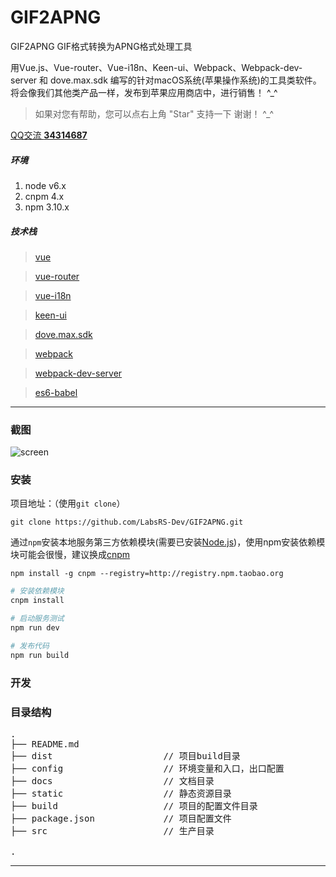# GIF2APNG
GIF2APNG  GIF格式转换为APNG格式处理工具

用Vue.js、Vue-router、Vue-i18n、Keen-ui、Webpack、Webpack-dev-server 和 dove.max.sdk 编写的针对macOS系统(苹果操作系统)的工具类软件。
将会像我们其他类产品一样，发布到苹果应用商店中，进行销售！ ^_^

> 如果对您有帮助，您可以点右上角 "Star" 支持一下 谢谢！ ^_^


<p><a href="//wpa.qq.com/msgrd?v=3&uin=34314687&site=qq&menu=yes">QQ交流 <strong> 34314687 </strong></a></p>



##### 环境
 1. node v6.x
 2. cnpm 4.x
 3. npm 3.10.x

##### 技术栈

> [vue](https://github.com/vuejs/vue)

> [vue-router](https://github.com/vuejs/vue-router)

> [vue-i18n](https://kazupon.github.io/vue-i18n/)

> [keen-ui](https://github.com/JosephusPaye/Keen-UI)

> [dove.max.sdk](https://github.com/LabsRS-Dev/sdk)

> [webpack](http://webpack.github.io/docs/)

> [webpack-dev-server](https://github.com/webpack/webpack-dev-server)

> [es6-babel](https://babeljs.io/docs/learn-es2015/)

---
### 截图

![screen](./docs/assets/screen.gif)

### 安装
项目地址：（使用`git clone`）

```shell
git clone https://github.com/LabsRS-Dev/GIF2APNG.git
```

通过`npm`安装本地服务第三方依赖模块(需要已安装[Node.js](https://nodejs.org/))，使用npm安装依赖模块可能会很慢，建议换成[cnpm](http://cnpmjs.org/)

```shell
npm install -g cnpm --registry=http://registry.npm.taobao.org
```

```bash
# 安装依赖模块
cnpm install

# 启动服务测试
npm run dev

# 发布代码
npm run build

```

### 开发

### 目录结构
<pre>
.
├── README.md
├── dist                     // 项目build目录
├── config                   // 环境变量和入口，出口配置
├── docs                     // 文档目录
├── static                   // 静态资源目录
├── build                    // 项目的配置文件目录
├── package.json             // 项目配置文件
├── src                      // 生产目录

.
</pre>

------------

